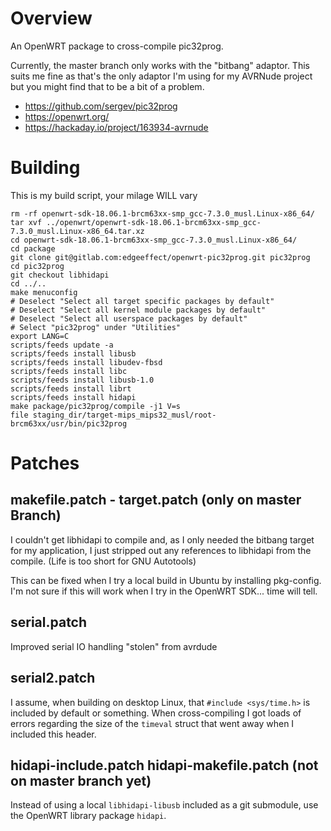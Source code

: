 Overview
========

An OpenWRT package to cross-compile pic32prog.

Currently, the master branch only works with the "bitbang" adaptor.
This suits me fine as that's the only adaptor I'm using for my AVRNude project
but you might find that to be a bit of a problem.

* https://github.com/sergev/pic32prog
* https://openwrt.org/
* https://hackaday.io/project/163934-avrnude

Building
========

This is my build script, your milage WILL vary

    rm -rf openwrt-sdk-18.06.1-brcm63xx-smp_gcc-7.3.0_musl.Linux-x86_64/
    tar xvf ../openwrt/openwrt-sdk-18.06.1-brcm63xx-smp_gcc-7.3.0_musl.Linux-x86_64.tar.xz
    cd openwrt-sdk-18.06.1-brcm63xx-smp_gcc-7.3.0_musl.Linux-x86_64/
    cd package
    git clone git@gitlab.com:edgeeffect/openwrt-pic32prog.git pic32prog
    cd pic32prog
    git checkout libhidapi
    cd ../..
    make menuconfig
    # Deselect "Select all target specific packages by default"
    # Deselect "Select all kernel module packages by default"
    # Deselect "Select all userspace packages by default"
    # Select "pic32prog" under "Utilities"
    export LANG=C
    scripts/feeds update -a
    scripts/feeds install libusb
    scripts/feeds install libudev-fbsd
    scripts/feeds install libc
    scripts/feeds install libusb-1.0
    scripts/feeds install librt
    scripts/feeds install hidapi
    make package/pic32prog/compile -j1 V=s
    file staging_dir/target-mips_mips32_musl/root-brcm63xx/usr/bin/pic32prog

Patches
=======

makefile.patch - target.patch (only on master Branch)
-----------------------------------------------------

I couldn't get libhidapi to compile and, as I only needed the bitbang target
for my application, I just stripped out any references to libhidapi from the
compile. (Life is too short for GNU Autotools)

This can be fixed when I try a local build in Ubuntu by installing pkg-config.
I'm not sure if this will work when I try in the OpenWRT SDK... time will tell.

serial.patch
------------

Improved serial IO handling "stolen" from avrdude

serial2.patch
-------------

I assume, when building on desktop Linux, that `#include <sys/time.h>` is
included by default or something. When cross-compiling I got loads of errors
regarding the size of the `timeval` struct that went away when I included
this header.

hidapi-include.patch hidapi-makefile.patch (not on master branch yet)
---------------------------------------------------------------------

Instead of using a local `libhidapi-libusb` included as a git submodule,
use the OpenWRT library package `hidapi`.
